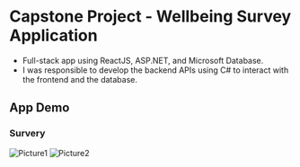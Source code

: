 # Capstone Project - Wellbeing Survey Application 

- Full-stack app using ReactJS, ASP.NET, and Microsoft Database. 
- I was responsible to develop the backend APIs using C# to interact with the frontend and the database. 

## App Demo 
### Survery 
![Picture1](https://github.com/yao12138zy/capstone-wellbeing-app-frontend/assets/59595844/d8fe858e-f247-4a05-9a76-6c665ccd2343)
![Picture2](https://github.com/yao12138zy/capstone-wellbeing-app-frontend/assets/59595844/2845bb07-3d58-4da2-98ea-967cbbbfd1dd)
